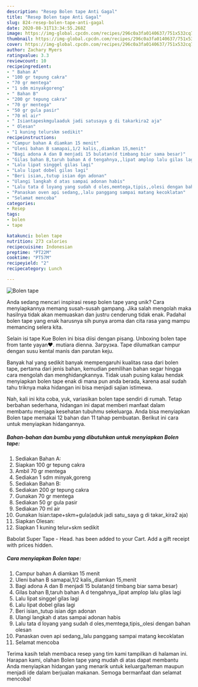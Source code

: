 ```yaml
---
description: "Resep Bolen tape Anti Gagal"
title: "Resep Bolen tape Anti Gagal"
slug: 824-resep-bolen-tape-anti-gagal
date: 2020-08-31T13:34:55.268Z
image: https://img-global.cpcdn.com/recipes/296c0a3fa0140637/751x532cq70/bolen-tape-foto-resep-utama.jpg
thumbnail: https://img-global.cpcdn.com/recipes/296c0a3fa0140637/751x532cq70/bolen-tape-foto-resep-utama.jpg
cover: https://img-global.cpcdn.com/recipes/296c0a3fa0140637/751x532cq70/bolen-tape-foto-resep-utama.jpg
author: Zachary Myers
ratingvalue: 3.3
reviewcount: 10
recipeingredient:
- " Bahan A"
- "100 gr tepung cakra"
- "70 gr mentega"
- "1 sdm minyakgoreng"
- " Bahan B"
- "200 gr tepung cakra"
- "70 gr mentega"
- "50 gr gula pasir"
- "70 ml air"
- " Isiantapeskmgulaaduk jadi satusaya g di takarkira2 aja"
- " Olesan"
- "1 kuning telurskm sedikit"
recipeinstructions:
- "Campur bahan A diamkan 15 menit"
- "Uleni bahan B samapai,1/2 kalis,,diamkan 15,menit"
- "Bagi adona A dan B menjadi 15 bulatan(d timbang biar sama besar)"
- "Gilas bahan B,taruh bahan A d tengahnya,,lipat amplop lalu gilas lagi"
- "Lalu lipat singgel gilas lagi"
- "Lalu lipat dobel gilas lagi"
- "Beri isian,,tutup isian dgn adonan"
- "Ulangi langkah d atas sampai adonan habis"
- "Lalu tata d loyang yang sudah d oles,memtega,tipis,,olesi dengan bahan olesan"
- "Panaskan oven api sedang,,lalu panggang sampai matang kecoklatan"
- "Selamat mencoba"
categories:
- Resep
tags:
- bolen
- tape

katakunci: bolen tape 
nutrition: 273 calories
recipecuisine: Indonesian
preptime: "PT22M"
cooktime: "PT57M"
recipeyield: "2"
recipecategory: Lunch

---
```



![Bolen tape](https://img-global.cpcdn.com/recipes/296c0a3fa0140637/751x532cq70/bolen-tape-foto-resep-utama.jpg)

Anda sedang mencari inspirasi resep bolen tape yang unik? Cara menyiapkannya memang susah-susah gampang. Jika salah mengolah maka hasilnya tidak akan memuaskan dan justru cenderung tidak enak. Padahal bolen tape yang enak harusnya sih punya aroma dan cita rasa yang mampu memancing selera kita.

Selain isi tape Kue Bolen ini bisa diisi dengan pisang. Unboxing bolen tape from tante yayan❤️. mutiara dienna. Загрузка. Tape dilumatkan campur dengan susu kental manis dan parutan keju.

Banyak hal yang sedikit banyak mempengaruhi kualitas rasa dari bolen tape, pertama dari jenis bahan, kemudian pemilihan bahan segar hingga cara mengolah dan menghidangkannya. Tidak usah pusing kalau hendak menyiapkan bolen tape enak di mana pun anda berada, karena asal sudah tahu triknya maka hidangan ini bisa menjadi sajian istimewa.


Nah, kali ini kita coba, yuk, variasikan bolen tape sendiri di rumah. Tetap berbahan sederhana, hidangan ini dapat memberi manfaat dalam membantu menjaga kesehatan tubuhmu sekeluarga. Anda bisa menyiapkan Bolen tape memakai 12 bahan dan 11 tahap pembuatan. Berikut ini cara untuk menyiapkan hidangannya.

<!--inarticleads1-->

##### Bahan-bahan dan bumbu yang dibutuhkan untuk menyiapkan Bolen tape:

1. Sediakan  Bahan A:
1. Siapkan 100 gr tepung cakra
1. Ambil 70 gr mentega
1. Sediakan 1 sdm minyak,goreng
1. Sediakan  Bahan B:
1. Sediakan 200 gr tepung cakra
1. Gunakan 70 gr mentega
1. Sediakan 50 gr gula pasir
1. Sediakan 70 ml air
1. Gunakan  Isian:tape+skm+gula(aduk jadi satu,,saya g di takar,,kira2 aja)
1. Siapkan  Olesan:
1. Siapkan 1 kuning telur+skm sedikit


Babolat Super Tape - Head. has been added to your Cart. Add a gift receipt with prices hidden. 

<!--inarticleads2-->

##### Cara menyiapkan Bolen tape:

1. Campur bahan A diamkan 15 menit
1. Uleni bahan B samapai,1/2 kalis,,diamkan 15,menit
1. Bagi adona A dan B menjadi 15 bulatan(d timbang biar sama besar)
1. Gilas bahan B,taruh bahan A d tengahnya,,lipat amplop lalu gilas lagi
1. Lalu lipat singgel gilas lagi
1. Lalu lipat dobel gilas lagi
1. Beri isian,,tutup isian dgn adonan
1. Ulangi langkah d atas sampai adonan habis
1. Lalu tata d loyang yang sudah d oles,memtega,tipis,,olesi dengan bahan olesan
1. Panaskan oven api sedang,,lalu panggang sampai matang kecoklatan
1. Selamat mencoba




Terima kasih telah membaca resep yang tim kami tampilkan di halaman ini. Harapan kami, olahan Bolen tape yang mudah di atas dapat membantu Anda menyiapkan hidangan yang menarik untuk keluarga/teman maupun menjadi ide dalam berjualan makanan. Semoga bermanfaat dan selamat mencoba!
